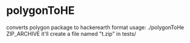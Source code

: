 # polygonToHE
converts polygon package to hackerearth format
usage:
./polygonToHe ZIP_ARCHIVE
it'll create a file named "t.zip" in tests/
